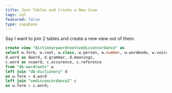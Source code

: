 ```yaml
---
title: Join Tables and Create a New View
tags: sql
featured: false
type: supabase
---
```


Say I want to join 2 tables and create a new view out of them.

```sql
create view "dictionarywordrootsvedicconcordance" as
select w.form, w.root, w.class, w.person, w.number, w.wordmode, w.voice,
d.word as dword, d.grammar, d.meanings,
c.word as vcword, c.occurence, c.reference
from "db-wordroots" w
left join "db-dictionary" d
on w.form = d.word 
left join "vedicconcordance2" c
on w.form = c.word;
```

